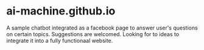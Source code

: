 # ai-machine.github.io
A sample chatbot integrated as a facebook page to answer user's questions on certain topics. 
Suggestions are welcomed.
Looking for to ideas to integrate it into a fully functionaal website.
